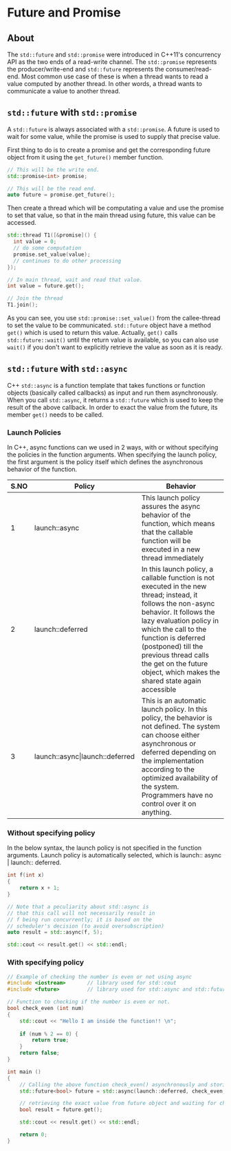 # Future and Promise

## About
The `std::future` and `std::promise` were introduced in C++11's concurrency API as the two ends of a read-write channel.
The `std::promise` represents the producer/write-end and `std::future` represents the consumer/read-end.
Most common use case of these is when a thread wants to read a value computed by another thread. In other words, a thread wants to communicate a value to another thread.

## `std::future` with `std::promise`
A `std::future` is always associated with a `std::promise`. A future is used to wait for some value, while the promise is used to supply that precise value.

First thing to do is to create a promise and get the corresponding future object from it using the `get_future()` member function.
```C++
// This will be the write end.
std::promise<int> promise;

// This will be the read end.
auto future = promise.get_future();
```

Then create a thread which will be computating a value and use the promise to set that value, so that in the main thread using future, this value can be accessed.
```C++
std::thread T1([&promise]() {
  int value = 0;
  // do some computation
  promise.set_value(value);
  // continues to do other processing
});

// In main thread, wait and read that value.
int value = future.get();

// Join the thread
T1.join();
```

As you can see, you use `std::promise::set_value()` from the callee-thread to set the value to be communicated. `std::future` object have a method `get()` which is used to return this value.
Actually, `get()` calls `std::future::wait()` until the return value is available, so you can also use `wait()` if you don't want to explicitly retrieve the value as soon as it is ready.

## `std::future` with `std::async`
C++ `std::async` is a function template that takes functions or function objects (basically called callbacks) as input and run them asynchronously.
When you call `std::async`, it returns a `std::future` which is used to keep the result of the above callback.
In order to exact the value from the future, its member `get()` needs to be called.

### Launch Policies
In C++, async functions can we used in 2 ways, with or without specifying the policies in the function arguments.
When specifying the launch policy, the first argument is the policy itself which defines the asynchronous behavior of the function.

| S.NO | Policy | Behavior |  
|------|--------|----------|
| 1 | launch::async | This launch policy assures the async behavior of the function, which means that the callable function will be executed in a new thread immediately |  
| 2 | launch::deferred | In this launch policy, a callable function is not executed in the new thread; instead, it follows the non-async behavior. It follows the lazy evaluation policy in which the call to the function is deferred (postponed) till the previous thread calls the get on the future object, which makes the shared state again accessible |  
| 3 | launch::async\|launch::deferred | This is an automatic launch policy. In this policy, the behavior is not defined. The system can choose either asynchronous or deferred depending on the implementation according to the optimized availability of the system. Programmers have no control over it on anything. |  

### Without specifying policy

In the below syntax, the launch policy is not specified in the function arguments. Launch policy is automatically selected, which is launch:: async | launch:: deferred.

```C++
int f(int x)
{
    return x + 1;
}

// Note that a peculiarity about std::async is
// that this call will not necessarily result in
// f being run concurrently; it is based on the
// scheduler's decision (to avoid oversubscription)
auto result = std::async(f, 5);

std::cout << result.get() << std::endl;
```

### With specifying policy

```C++
// Example of checking the number is even or not using async
#include <iostream>       // library used for std::cout
#include <future>         // library used for std::async and std::futur

// Function to checking if the number is even or not.
bool check_even (int num)
{
    std::cout << "Hello I am inside the function!! \n";
    
    if (num % 2 == 0) {
        return true;
    }
    return false;
}

int main ()
{
    // Calling the above function check_even() asynchronously and storing the result in future object.
    std::future<bool> future = std::async(launch::deferred, check_even, 10);

    // retrieving the exact value from future object and waiting for check_even to return
    bool result = future.get();

    std::cout << result.get() << std::endl;

    return 0;
}
```










